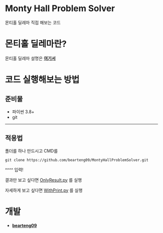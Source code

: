 # **Monty Hall Problem Solver**

몬티홀 딜레마 직접 해보는 코드

# **몬티홀 딜레마란?**

몬티홀 딜레마 설명은 [**여기서**](https://ko.wikipedia.org/wiki/%EB%AA%AC%ED%8B%B0_%ED%99%80_%EB%AC%B8%EC%A0%9C)



# **코드 실행해보는 방법**
## **준비물**
- 파이썬 3.8+
- git

---

## 적용법

폴더를 하나 만드시고 CMD를 

```git
git clone https://github.com/bearteng09/MontyHallProblemSolver.git
```

^^^^ 입력!

결과만 보고 싶다면 [OnlyResult.py](https://github.com/bearteng09/MontyHallProblemSolver/blob/main/OnlyResult.py) 를 실행

자세하게 보고 싶다면 [WithPrint.py](https://github.com/bearteng09/MontyHallProblemSolver/blob/main/WithPrint.py) 를 실행

# 개발
- [**bearteng09**](https://github.com/bearteng09)
